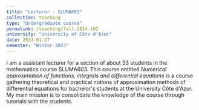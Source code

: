 ```yaml
---
title: "Lecturer - SLUMA603"
collection: teaching
type: "Undergraduate course"
permalink: /teaching/fall-2014-102
university: "University of Côte d'Azur"
date: 2023-01-27
semester: "Winter 2023"
---
```



I am a assistant lecturer for a section of about 33 students in the mathematics course SLUMA603. This course entitled _Numerical approximation of functions, integrals and 
differential equations_ is a course gathering theoretical and practical notions of approximation methods of differential equations for bachelor's students 
at the University Côte d'Azur. My main mission is to consolidate the knowledge of the course through tutorials with the students.


